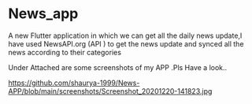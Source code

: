 # News_app

A new Flutter application in which we can get all the daily news update,I have used NewsAPI.org (API ) to get the news update and synced all the news according to their categories

Under Attached are some screenshots of my APP .Pls Have a look..

https://github.com/shaurya-1999/News-APP/blob/main/screenshots/Screenshot_20201220-141823.jpg





